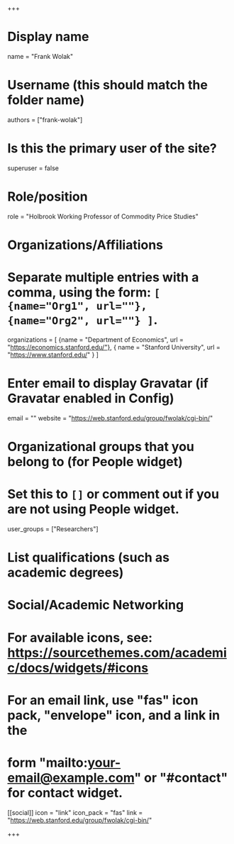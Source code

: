 +++
# Display name
name = "Frank Wolak"

# Username (this should match the folder name)
authors = ["frank-wolak"]

# Is this the primary user of the site?
superuser = false

# Role/position
role = "Holbrook Working Professor of Commodity Price Studies"

# Organizations/Affiliations
#   Separate multiple entries with a comma, using the form: `[ {name="Org1", url=""}, {name="Org2", url=""} ]`.
organizations = [ {name = "Department of Economics", url = "https://economics.stanford.edu/"},
{ name = "Stanford University", url = "https://www.stanford.edu/" } ]

# Enter email to display Gravatar (if Gravatar enabled in Config)
email = ""
website = "https://web.stanford.edu/group/fwolak/cgi-bin/"

# Organizational groups that you belong to (for People widget)
#   Set this to `[]` or comment out if you are not using People widget.
user_groups = ["Researchers"]

# List qualifications (such as academic degrees)

# Social/Academic Networking
# For available icons, see: https://sourcethemes.com/academic/docs/widgets/#icons
#   For an email link, use "fas" icon pack, "envelope" icon, and a link in the
#   form "mailto:your-email@example.com" or "#contact" for contact widget.

[[social]]
  icon = "link"
  icon_pack = "fas"
  link = "https://web.stanford.edu/group/fwolak/cgi-bin/"

+++

